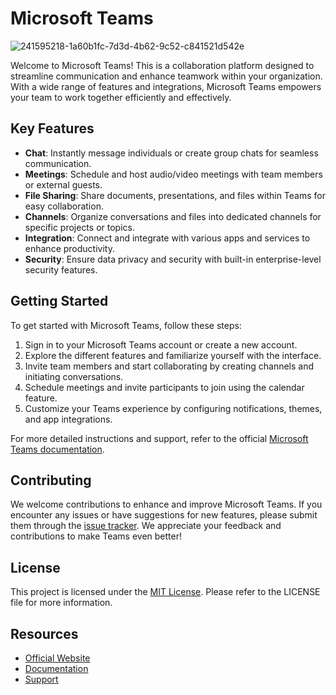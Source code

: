 
# Microsoft Teams

![241595218-1a60b1fc-7d3d-4b62-9c52-c841521d542e](https://github.com/Jekon4ik/op-kp22-savratskyi_old/assets/33554364/f33db593-3c25-499e-bfca-ba76426a7962)




Welcome to Microsoft Teams! This is a collaboration platform designed to streamline communication and enhance teamwork within your organization. With a wide range of features and integrations, Microsoft Teams empowers your team to work together efficiently and effectively.

## Key Features

- **Chat**: Instantly message individuals or create group chats for seamless communication.
- **Meetings**: Schedule and host audio/video meetings with team members or external guests.
- **File Sharing**: Share documents, presentations, and files within Teams for easy collaboration.
- **Channels**: Organize conversations and files into dedicated channels for specific projects or topics.
- **Integration**: Connect and integrate with various apps and services to enhance productivity.
- **Security**: Ensure data privacy and security with built-in enterprise-level security features.

## Getting Started

To get started with Microsoft Teams, follow these steps:

1. Sign in to your Microsoft Teams account or create a new account.
2. Explore the different features and familiarize yourself with the interface.
3. Invite team members and start collaborating by creating channels and initiating conversations.
4. Schedule meetings and invite participants to join using the calendar feature.
5. Customize your Teams experience by configuring notifications, themes, and app integrations.

For more detailed instructions and support, refer to the official [Microsoft Teams documentation](https://learn.microsoft.com/en-us/microsoftteams/teams-overview).

## Contributing

We welcome contributions to enhance and improve Microsoft Teams. If you encounter any issues or have suggestions for new features, please submit them through the [issue tracker](https://github.com/microsoft/teams/issues). We appreciate your feedback and contributions to make Teams even better!

## License

This project is licensed under the [MIT License](https://opensource.org/licenses/MIT). Please refer to the LICENSE file for more information.

## Resources

- [Official Website](https://teams.microsoft.com)
- [Documentation](https://docs.microsoft.com/teams)
- [Support](https://support.microsoft.com/teams)
